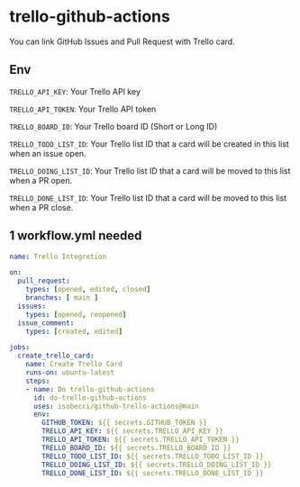 # trello-github-actions
You can link GitHub Issues and Pull Request with Trello card.

## Env
`TRELLO_API_KEY`: Your Trello API key

`TRELLO_API_TOKEN`: Your Trello API token

`TRELLO_BOARD_ID`: Your Trello board ID (Short or Long ID)

`TRELLO_TODO_LIST_ID`: Your Trello list ID that a card will be created in this list when an issue open.

`TRELLO_DOING_LIST_ID`: Your Trello list ID that a card will be moved to this list when a PR open.

`TRELLO_DONE_LIST_ID`: Your Trello list ID that a card will be moved to this list when a PR close.

## 1 workflow.yml needed

```yml
name: Trello Integretion

on:
  pull_request:
    types: [opened, edited, closed]
    branches: [ main ]
  issues:
    types: [opened, reopened]
  issue_comment: 
    types: [created, edited]

jobs:
  create_trello_card: 
    name: Create Trello Card
    runs-on: ubuntu-latest
    steps:
    - name: Do trello-github-actions
      id: do-trello-github-actions
      uses: isobecci/github-trello-actions@main
      env:
        GITHUB_TOKEN: ${{ secrets.GITHUB_TOKEN }}
        TRELLO_API_KEY: ${{ secrets.TRELLO_API_KEY }}
        TRELLO_API_TOKEN: ${{ secrets.TRELLO_API_TOKEN }}
        TRELLO_BOARD_ID: ${{ secrets.TRELLO_BOARD_ID }}
        TRELLO_TODO_LIST_ID: ${{ secrets.TRELLO_TODO_LIST_ID }}
        TRELLO_DOING_LIST_ID: ${{ secrets.TRELLO_DOING_LIST_ID }}
        TRELLO_DONE_LIST_ID: ${{ secrets.TRELLO_DONE_LIST_ID }}
```
